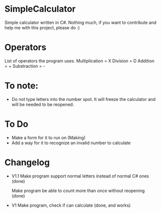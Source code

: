 # SimpleCalculator
Simple calculator written in C#. Nothing much, if you want to contribute and help me with this project, please do :)

# Operators
List of operators the program uses.
Multiplication = X
Division = D
Addition = +
Substraction = -

# To note:
* Do not type letters into the number spot. It will freeze the calculator and will be needed to be reopened.

# To Do
* Make a form for it to run on (Making)
* Add a way for it to recognize an invalid number to calculate

# Changelog



* V1.1
  Make program support normal letters instead of normal C# ones (done)
  
  Make program be able to count more than once without reopening (done)


* V1
 Make program, check if can calculate (done, and works)
